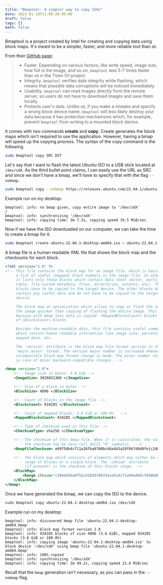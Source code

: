 ```yaml
---
title: "Bmaptool: A simpler way to copy ISOs"
date: 2023-01-18T11:08:20-05:00
draft: false
tags: []
math: false
---
```


Bmaptool is a project created by Intel for creating and copying data using block maps. It's meant to be a simpler, faster, and more reliable tool than `dd`.

From their [GitHub page](https://github.com/intel/bmap-tools):

> - Faster. Depending on various factors, like write speed, image size, how full is the image, and so on, `bmaptool` was 5-7 times faster than `dd` in the Tizen IVI project.
> - Integrity. `bmaptool` verifies data integrity while flashing, which means that possible data corruptions will be noticed immediately.
> - Usability. `bmaptool` can read images directly from the remote server, so users do not have to download images and save them locally.
> - Protects user's data. Unlike `dd`, if you make a mistake and specify a wrong block device name, `bmaptool` will less likely destroy your data because it has protection mechanisms which, for example, prevent `bmaptool` from writing to a mounted block device.

It comes with two commands **create** and **copy**. Create generates the block maps which isn't required to use the application. However, having a bmap will speed up the copying process. The syntax of the copy command is the following

```bash
sudo bmaptool copy SRC DST
```

Let's say that I want to flash the latest Ubuntu ISO to a USB stick located at `/dev/sdX`. As the third bullet point claims, I can easily use the URL as SRC and since we don't have a bmap, we'll have to specify that with the flag `--nobmap`.

```bash
sudo bmaptool copy --nobmap https://releases.ubuntu.com/22.04.1/ubuntu-22.04.1-desktop-amd64.iso /dev/sdX
```

Example run on my desktop:

 ```
 bmaptool: info: no bmap given, copy entire image to '/dev/sdX'
 /
 bmaptool: info: synchronizing '/dev/sdX'
 bmaptool: info: copying time: 3m 7.3s, copying speed 19.5 MiB/sec
 ```

Now if we have the ISO downloaded on our computer, we can take the time to create a bmap for it.

```bash
sudo bmaptool create ubuntu-22.04.1-desktop-amd64.iso > ubuntu-22.04.1-desktop-amd64.bmap
```

A bmap file is a human readable XML file that shows the block map and the checksums for each block.

```xml
<?xml version="1.0" ?>
<!-- This file contains the block map for an image file, which is basically
     a list of useful (mapped) block numbers in the image file. In other words,
     it lists only those blocks which contain data (boot sector, partition
     table, file-system metadata, files, directories, extents, etc). These
     blocks have to be copied to the target device. The other blocks do not
     contain any useful data and do not have to be copied to the target
     device.

     The block map an optimization which allows to copy or flash the image to
     the image quicker than copying of flashing the entire image. This is
     because with bmap less data is copied: <MappedBlocksCount> blocks instead
     of <BlocksCount> blocks.

     Besides the machine-readable data, this file contains useful commentaries
     which contain human-readable information like image size, percentage of
     mapped data, etc.

     The 'version' attribute is the block map file format version in the
     'major.minor' format. The version major number is increased whenever an
     incompatible block map format change is made. The minor number changes
     in case of minor backward-compatible changes. -->

<bmap version="2.0">
    <!-- Image size in bytes: 3.6 GiB -->
    <ImageSize> 3826831360 </ImageSize>

    <!-- Size of a block in bytes -->
    <BlockSize> 4096 </BlockSize>

    <!-- Count of blocks in the image file -->
    <BlocksCount> 934285 </BlocksCount>

    <!-- Count of mapped blocks: 3.6 GiB or 100.0%   -->
    <MappedBlocksCount> 934285 </MappedBlocksCount>

    <!-- Type of checksum used in this file -->
    <ChecksumType> sha256 </ChecksumType>

    <!-- The checksum of this bmap file. When it is calculated, the value of
         the checksum has be zero (all ASCII "0" symbols).  -->
    <BmapFileChecksum> e69f56b4cf11a26fba8700bc66a443a20f667d0d0fe1c2d8028715ac060c402d </BmapFileChecksum>

    <!-- The block map which consists of elements which may either be a
         range of blocks or a single block. The 'chksum' attribute
         (if present) is the checksum of this blocks range. -->
    <BlockMap>
        <Range chksum="c396e956a9f52c418397867d1ea5c0cf1a99a49dcf648b086d2fb762330cc88d"> 0-934284 </Range>
    </BlockMap>
</bmap>
```

Once we have generated the bmap, we can copy the ISO to the device.

```bash
sudo bmaptool copy ubuntu-22.04.1-desktop-amd64.iso /dev/sdX
```

Example run on my desktop:

```
bmaptool: info: discovered bmap file 'ubuntu-22.04.1-desktop-amd64.bmap'
bmaptool: info: block map format version 2.0
bmaptool: info: 934285 blocks of size 4096 (3.6 GiB), mapped 934285 blocks (3.6 GiB or 100.0%)
bmaptool: info: copying image 'ubuntu-22.04.1-desktop-amd64.iso' to block device '/dev/sdX' using bmap file 'ubuntu-22.04.1-desktop-amd64.bmap'
bmaptool: info: 100% copied
bmaptool: info: synchronizing '/dev/sdX'
bmaptool: info: copying time: 2m 49.2s, copying speed 21.6 MiB/sec
```

Recall that the `bmap` generation isn't necessary, as you can pass in the `--nobmap` flag.
